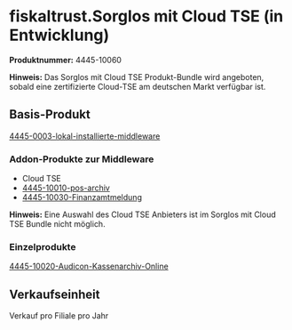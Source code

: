 # fiskaltrust.Sorglos mit Cloud TSE (in Entwicklung)

**Produktnummer:** 4445-10060

**Hinweis:** Das Sorglos mit Cloud TSE Produkt-Bundle wird angeboten, sobald eine zertifizierte Cloud-TSE am deutschen Markt verfügbar ist.

## Basis-Produkt

[4445-0003-lokal-installierte-middleware](../compliance-as-a-service/produkte/4445-0003-lokal-installierte-middleware.md) 

### Addon-Produkte zur Middleware

- Cloud TSE
-  [4445-10010-pos-archiv](../revisionssichere-daten-as-a-service/produkte/4445-100XX-pos-archiv.md) 
-  [4445-10030-Finanzamtmeldung](../compliance-as-a-service/produkte/4445-100XX-Finanzamtsmeldungen.md) 

**Hinweis:** Eine Auswahl des Cloud TSE Anbieters ist im Sorglos mit Cloud TSE Bundle nicht möglich.

### Einzelprodukte

[4445-10020-Audicon-Kassenarchiv-Online](../revisionssichere-daten-as-a-service/produkte/4445-10020-Audicon-Kassenarchiv-Online.md) 

## Verkaufseinheit

Verkauf pro Filiale pro Jahr